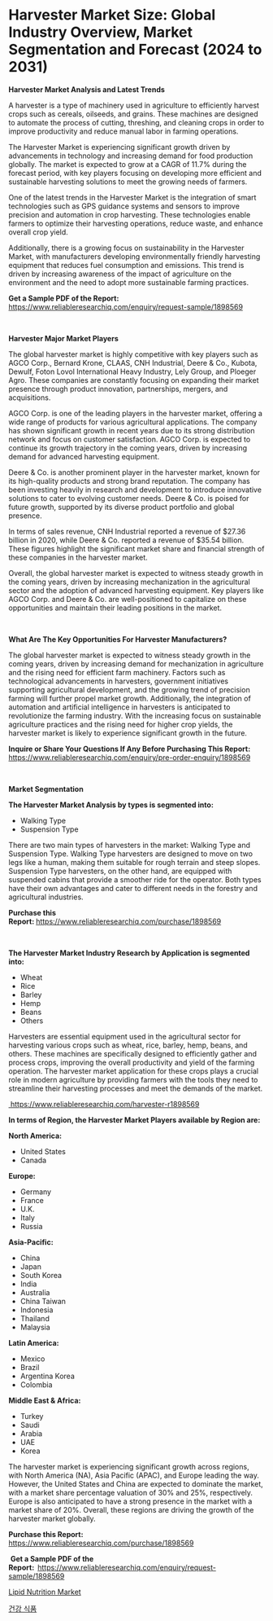 <p><h1>Harvester Market Size: Global Industry Overview, Market Segmentation and Forecast (2024 to 2031)</h1></p><p><strong>Harvester Market Analysis and Latest Trends</strong></p>
<p><p>A harvester is a type of machinery used in agriculture to efficiently harvest crops such as cereals, oilseeds, and grains. These machines are designed to automate the process of cutting, threshing, and cleaning crops in order to improve productivity and reduce manual labor in farming operations.</p><p>The Harvester Market is experiencing significant growth driven by advancements in technology and increasing demand for food production globally. The market is expected to grow at a CAGR of 11.7% during the forecast period, with key players focusing on developing more efficient and sustainable harvesting solutions to meet the growing needs of farmers.</p><p>One of the latest trends in the Harvester Market is the integration of smart technologies such as GPS guidance systems and sensors to improve precision and automation in crop harvesting. These technologies enable farmers to optimize their harvesting operations, reduce waste, and enhance overall crop yield.</p><p>Additionally, there is a growing focus on sustainability in the Harvester Market, with manufacturers developing environmentally friendly harvesting equipment that reduces fuel consumption and emissions. This trend is driven by increasing awareness of the impact of agriculture on the environment and the need to adopt more sustainable farming practices.</p></p>
<p><strong>Get a Sample PDF of the Report:&nbsp;</strong> <a href="https://www.reliableresearchiq.com/enquiry/request-sample/1898569">https://www.reliableresearchiq.com/enquiry/request-sample/1898569</a></p>
<p>&nbsp;</p>
<p><strong>Harvester Major Market Players</strong></p>
<p><p>The global harvester market is highly competitive with key players such as AGCO Corp., Bernard Krone, CLAAS, CNH Industrial, Deere & Co., Kubota, Dewulf, Foton Lovol International Heavy Industry, Lely Group, and Ploeger Agro. These companies are constantly focusing on expanding their market presence through product innovation, partnerships, mergers, and acquisitions.</p><p>AGCO Corp. is one of the leading players in the harvester market, offering a wide range of products for various agricultural applications. The company has shown significant growth in recent years due to its strong distribution network and focus on customer satisfaction. AGCO Corp. is expected to continue its growth trajectory in the coming years, driven by increasing demand for advanced harvesting equipment.</p><p>Deere & Co. is another prominent player in the harvester market, known for its high-quality products and strong brand reputation. The company has been investing heavily in research and development to introduce innovative solutions to cater to evolving customer needs. Deere & Co. is poised for future growth, supported by its diverse product portfolio and global presence.</p><p>In terms of sales revenue, CNH Industrial reported a revenue of $27.36 billion in 2020, while Deere & Co. reported a revenue of $35.54 billion. These figures highlight the significant market share and financial strength of these companies in the harvester market.</p><p>Overall, the global harvester market is expected to witness steady growth in the coming years, driven by increasing mechanization in the agricultural sector and the adoption of advanced harvesting equipment. Key players like AGCO Corp. and Deere & Co. are well-positioned to capitalize on these opportunities and maintain their leading positions in the market.</p></p>
<p>&nbsp;</p>
<p><strong>What Are The Key Opportunities For Harvester Manufacturers?</strong></p>
<p><p>The global harvester market is expected to witness steady growth in the coming years, driven by increasing demand for mechanization in agriculture and the rising need for efficient farm machinery. Factors such as technological advancements in harvesters, government initiatives supporting agricultural development, and the growing trend of precision farming will further propel market growth. Additionally, the integration of automation and artificial intelligence in harvesters is anticipated to revolutionize the farming industry. With the increasing focus on sustainable agriculture practices and the rising need for higher crop yields, the harvester market is likely to experience significant growth in the future.</p></p>
<p><strong>Inquire or Share Your Questions If Any Before Purchasing This Report:</strong> <a href="https://www.reliableresearchiq.com/enquiry/pre-order-enquiry/1898569">https://www.reliableresearchiq.com/enquiry/pre-order-enquiry/1898569</a></p>
<p>&nbsp;</p>
<p><strong>Market Segmentation</strong></p>
<p><strong>The Harvester Market Analysis by types is segmented into:</strong></p>
<p><ul><li>Walking Type</li><li>Suspension Type</li></ul></p>
<p><p>There are two main types of harvesters in the market: Walking Type and Suspension Type. Walking Type harvesters are designed to move on two legs like a human, making them suitable for rough terrain and steep slopes. Suspension Type harvesters, on the other hand, are equipped with suspended cabins that provide a smoother ride for the operator. Both types have their own advantages and cater to different needs in the forestry and agricultural industries.</p></p>
<p><strong>Purchase this Report:&nbsp;</strong><a href="https://www.reliableresearchiq.com/purchase/1898569">https://www.reliableresearchiq.com/purchase/1898569</a></p>
<p>&nbsp;</p>
<p><strong>The Harvester Market Industry Research by Application is segmented into:</strong></p>
<p><ul><li>Wheat</li><li>Rice</li><li>Barley</li><li>Hemp</li><li>Beans</li><li>Others</li></ul></p>
<p><p>Harvesters are essential equipment used in the agricultural sector for harvesting various crops such as wheat, rice, barley, hemp, beans, and others. These machines are specifically designed to efficiently gather and process crops, improving the overall productivity and yield of the farming operation. The harvester market application for these crops plays a crucial role in modern agriculture by providing farmers with the tools they need to streamline their harvesting processes and meet the demands of the market.</p></p>
<p><a href="https://www.reliableresearchiq.com/harvester-r1898569">&nbsp;https://www.reliableresearchiq.com/harvester-r1898569</a></p>
<p><strong>In terms of Region, the Harvester Market Players available by Region are:</strong></p>
<p>
    <p> <strong> North America: </strong>
        <ul>
            <li>United States</li>
            <li>Canada</li>
        </ul>
        </p> 
    <p> <strong> Europe: </strong>
        <ul>
            <li>Germany</li>
            <li>France</li>
            <li>U.K.</li>
            <li>Italy</li>
            <li>Russia</li>
        </ul>
        </p> 
    <p> <strong> Asia-Pacific: </strong>
        <ul>
            <li>China</li>
            <li>Japan</li>
            <li>South Korea</li>
            <li>India</li>
            <li>Australia</li>
            <li>China Taiwan</li>
            <li>Indonesia</li>
            <li>Thailand</li>
            <li>Malaysia</li>
        </ul>
        </p> 
    <p> <strong> Latin America: </strong>
        <ul>
            <li>Mexico</li>
            <li>Brazil</li>
            <li>Argentina Korea</li>
            <li>Colombia</li>
        </ul>
        </p> 
    <p> <strong> Middle East & Africa: </strong>
        <ul>
            <li>Turkey</li>
            <li>Saudi</li>
            <li>Arabia</li>
            <li>UAE</li>
            <li>Korea</li>
        </ul>
    </p>
    </p>
<p><p>The harvester market is experiencing significant growth across regions, with North America (NA), Asia Pacific (APAC), and Europe leading the way. However, the United States and China are expected to dominate the market, with a market share percentage valuation of 30% and 25%, respectively. Europe is also anticipated to have a strong presence in the market with a market share of 20%. Overall, these regions are driving the growth of the harvester market globally.</p></p>
<p><strong>Purchase this Report: </strong><a href="https://www.reliableresearchiq.com/purchase/1898569">https://www.reliableresearchiq.com/purchase/1898569</a></p>
<p>&nbsp;<strong>Get a Sample PDF of the Report:&nbsp;&nbsp;</strong><a href="https://www.reliableresearchiq.com/enquiry/request-sample/1898569">https://www.reliableresearchiq.com/enquiry/request-sample/1898569</a></p>
<p><strong></strong></p>
<p><p><a href="https://medium.com/@polesdua.1/global-lipid-nutrition-market-sector-types-applications-market-player-strategies-regional-e7fdbe7e8d4d">Lipid Nutrition Market</a></p><p><a href="https://github.com/vdhdwjyp90142/Market-Research-Report-List-3/blob/main/228954344247.md">건강 식품</a></p></p>